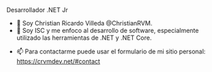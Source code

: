 Desarrollador .NET Jr
- 👋 Soy Christian Ricardo Villeda @ChristianRVM. 
- 👀 Soy ISC y me enfoco al desarrollo de software, especialmente utilizado las herramientas de .NET y .NET Core.
<!---- 🌱 Me gusta aprender un poco de todo, como desarrollo Web con: PHP, Node.js, Js, Laravel, Symphony. Movil: Flutter, Xamarin, Android y React Native entre muchas otras cosas. --->
- 📫 Para contactarme puede usar el formulario de mi sitio personal: https://crvmdev.net/#contact 


<!---
ChristianRVM/ChristianRVM is a ✨ special ✨ repository because its `README.md` (this file) appears on your GitHub profile.
You can click the Preview link to take a look at your changes.
--->
